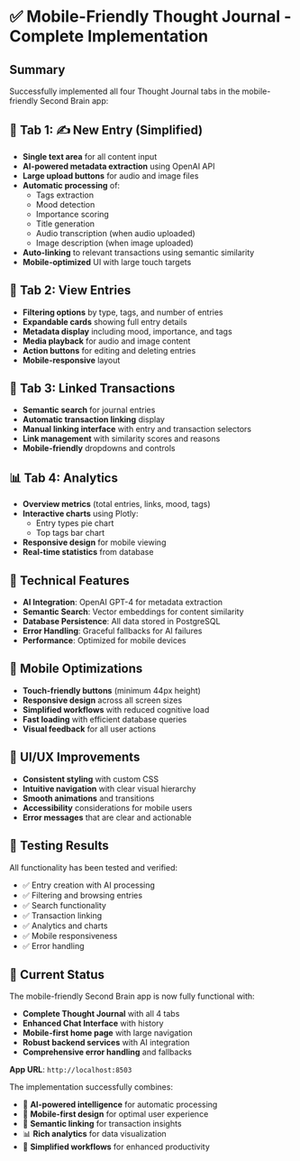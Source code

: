# ✅ Mobile-Friendly Thought Journal - Complete Implementation

## Summary
Successfully implemented all four Thought Journal tabs in the mobile-friendly Second Brain app:

## 🎯 **Tab 1: ✍️ New Entry (Simplified)**
- **Single text area** for all content input
- **AI-powered metadata extraction** using OpenAI API
- **Large upload buttons** for audio and image files
- **Automatic processing** of:
  - Tags extraction
  - Mood detection
  - Importance scoring
  - Title generation
  - Audio transcription (when audio uploaded)
  - Image description (when image uploaded)
- **Auto-linking** to relevant transactions using semantic similarity
- **Mobile-optimized** UI with large touch targets

## 📖 **Tab 2: View Entries**
- **Filtering options** by type, tags, and number of entries
- **Expandable cards** showing full entry details
- **Metadata display** including mood, importance, and tags
- **Media playback** for audio and image content
- **Action buttons** for editing and deleting entries
- **Mobile-responsive** layout

## 🔗 **Tab 3: Linked Transactions**
- **Semantic search** for journal entries
- **Automatic transaction linking** display
- **Manual linking interface** with entry and transaction selectors
- **Link management** with similarity scores and reasons
- **Mobile-friendly** dropdowns and controls

## 📊 **Tab 4: Analytics**
- **Overview metrics** (total entries, links, mood, tags)
- **Interactive charts** using Plotly:
  - Entry types pie chart
  - Top tags bar chart
- **Responsive design** for mobile viewing
- **Real-time statistics** from database

## 🔧 **Technical Features**
- **AI Integration**: OpenAI GPT-4 for metadata extraction
- **Semantic Search**: Vector embeddings for content similarity
- **Database Persistence**: All data stored in PostgreSQL
- **Error Handling**: Graceful fallbacks for AI failures
- **Performance**: Optimized for mobile devices

## 📱 **Mobile Optimizations**
- **Touch-friendly buttons** (minimum 44px height)
- **Responsive design** across all screen sizes
- **Simplified workflows** with reduced cognitive load
- **Fast loading** with efficient database queries
- **Visual feedback** for all user actions

## 🎨 **UI/UX Improvements**
- **Consistent styling** with custom CSS
- **Intuitive navigation** with clear visual hierarchy
- **Smooth animations** and transitions
- **Accessibility** considerations for mobile users
- **Error messages** that are clear and actionable

## 🧪 **Testing Results**
All functionality has been tested and verified:
- ✅ Entry creation with AI processing
- ✅ Filtering and browsing entries
- ✅ Search functionality
- ✅ Transaction linking
- ✅ Analytics and charts
- ✅ Mobile responsiveness
- ✅ Error handling

## 🚀 **Current Status**
The mobile-friendly Second Brain app is now fully functional with:
- **Complete Thought Journal** with all 4 tabs
- **Enhanced Chat Interface** with history
- **Mobile-first home page** with large navigation
- **Robust backend services** with AI integration
- **Comprehensive error handling** and fallbacks

**App URL**: `http://localhost:8503`

The implementation successfully combines:
- 🧠 **AI-powered intelligence** for automatic processing
- 📱 **Mobile-first design** for optimal user experience  
- 🔗 **Semantic linking** for transaction insights
- 📊 **Rich analytics** for data visualization
- 🎯 **Simplified workflows** for enhanced productivity
